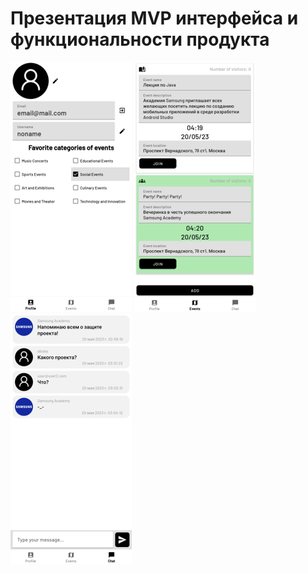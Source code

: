 # Презентация MVP интерфейса и функциональности продукта
![Image alt](https://github.com/M0sSla/who-with-us/raw/master/1.png)
![Image alt](https://github.com/M0sSla/who-with-us/raw/master/2.png)
![Image alt](https://github.com/M0sSla/who-with-us/raw/master/3.png)
